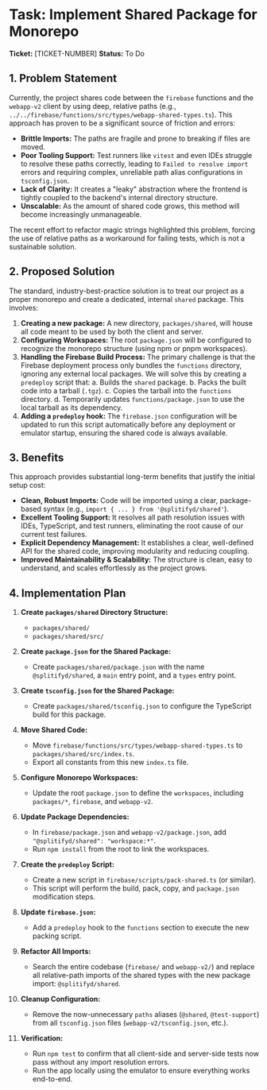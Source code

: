 # Task: Implement Shared Package for Monorepo

**Ticket:** [TICKET-NUMBER]
**Status:** To Do

## 1. Problem Statement

Currently, the project shares code between the `firebase` functions and the `webapp-v2` client by using deep, relative paths (e.g., `../../firebase/functions/src/types/webapp-shared-types.ts`). This approach has proven to be a significant source of friction and errors:

-   **Brittle Imports:** The paths are fragile and prone to breaking if files are moved.
-   **Poor Tooling Support:** Test runners like `vitest` and even IDEs struggle to resolve these paths correctly, leading to `Failed to resolve import` errors and requiring complex, unreliable path alias configurations in `tsconfig.json`.
-   **Lack of Clarity:** It creates a "leaky" abstraction where the frontend is tightly coupled to the backend's internal directory structure.
-   **Unscalable:** As the amount of shared code grows, this method will become increasingly unmanageable.

The recent effort to refactor magic strings highlighted this problem, forcing the use of relative paths as a workaround for failing tests, which is not a sustainable solution.

## 2. Proposed Solution

The standard, industry-best-practice solution is to treat our project as a proper monorepo and create a dedicated, internal `shared` package. This involves:

1.  **Creating a new package:** A new directory, `packages/shared`, will house all code meant to be used by both the client and server.
2.  **Configuring Workspaces:** The root `package.json` will be configured to recognize the monorepo structure (using npm or pnpm workspaces).
3.  **Handling the Firebase Build Process:** The primary challenge is that the Firebase deployment process only bundles the `functions` directory, ignoring any external local packages. We will solve this by creating a `predeploy` script that:
    a.  Builds the `shared` package.
    b.  Packs the built code into a tarball (`.tgz`).
    c.  Copies the tarball into the `functions` directory.
    d.  Temporarily updates `functions/package.json` to use the local tarball as its dependency.
4.  **Adding a `predeploy` hook:** The `firebase.json` configuration will be updated to run this script automatically before any deployment or emulator startup, ensuring the shared code is always available.

## 3. Benefits

This approach provides substantial long-term benefits that justify the initial setup cost:

-   **Clean, Robust Imports:** Code will be imported using a clear, package-based syntax (e.g., `import { ... } from '@splitifyd/shared'`).
-   **Excellent Tooling Support:** It resolves all path resolution issues with IDEs, TypeScript, and test runners, eliminating the root cause of our current test failures.
-   **Explicit Dependency Management:** It establishes a clear, well-defined API for the shared code, improving modularity and reducing coupling.
-   **Improved Maintainability & Scalability:** The structure is clean, easy to understand, and scales effortlessly as the project grows.

## 4. Implementation Plan

1.  **Create `packages/shared` Directory Structure:**
    -   `packages/shared/`
    -   `packages/shared/src/`

2.  **Create `package.json` for the Shared Package:**
    -   Create `packages/shared/package.json` with the name `@splitifyd/shared`, a `main` entry point, and a `types` entry point.

3.  **Create `tsconfig.json` for the Shared Package:**
    -   Create `packages/shared/tsconfig.json` to configure the TypeScript build for this package.

4.  **Move Shared Code:**
    -   Move `firebase/functions/src/types/webapp-shared-types.ts` to `packages/shared/src/index.ts`.
    -   Export all constants from this new `index.ts` file.

5.  **Configure Monorepo Workspaces:**
    -   Update the root `package.json` to define the `workspaces`, including `packages/*`, `firebase`, and `webapp-v2`.

6.  **Update Package Dependencies:**
    -   In `firebase/package.json` and `webapp-v2/package.json`, add `"@splitifyd/shared": "workspace:*"`.
    -   Run `npm install` from the root to link the workspaces.

7.  **Create the `predeploy` Script:**
    -   Create a new script in `firebase/scripts/pack-shared.ts` (or similar).
    -   This script will perform the build, pack, copy, and `package.json` modification steps.

8.  **Update `firebase.json`:**
    -   Add a `predeploy` hook to the `functions` section to execute the new packing script.

9.  **Refactor All Imports:**
    -   Search the entire codebase (`firebase/` and `webapp-v2/`) and replace all relative-path imports of the shared types with the new package import: `@splitifyd/shared`.

10. **Cleanup Configuration:**
    -   Remove the now-unnecessary `paths` aliases (`@shared`, `@test-support`) from all `tsconfig.json` files (`webapp-v2/tsconfig.json`, etc.).

11. **Verification:**
    -   Run `npm test` to confirm that all client-side and server-side tests now pass without any import resolution errors.
    -   Run the app locally using the emulator to ensure everything works end-to-end.
